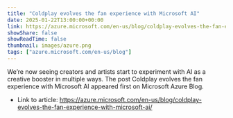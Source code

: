 ```yaml
---
title: "Coldplay evolves the fan experience with Microsoft AI"
date: 2025-01-22T13:00:00+00:00
link: https://azure.microsoft.com/en-us/blog/coldplay-evolves-the-fan-experience-with-microsoft-ai/
showShare: false
showReadTime: false
thumbnail: images/azure.png
tags: ["azure.microsoft.com/en-us/blog"]
---
```

We’re now seeing creators and artists start to experiment with AI as a creative booster in multiple ways.
The post Coldplay evolves the fan experience with Microsoft AI appeared first on Microsoft Azure Blog.

- Link to article: https://azure.microsoft.com/en-us/blog/coldplay-evolves-the-fan-experience-with-microsoft-ai/